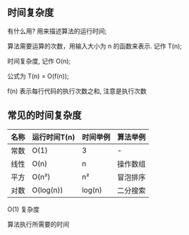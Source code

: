 ##  时间复杂度
  有什么用?
    用来描述算法的运行时间;

  算法需要运算的次数，用输入大小为 n 的函数来表示. 记作 T(n);

  时间复杂度, 记作 O(n);

  公式为 T(n) = O(f(n));

  f(n) 表示每行代码的执行次数之和, 注意是执行次数

## 常见的时间复杂度

| 名称  | 运行时间T(n) | 时间举例 | 算法举例|
|-------|------------|---------|--------|
| 常数  |    O(1)     |    3   |  -     |
| 线性  |    O(n)     |    n   |操作数组 |
| 平方  |    O(n²)    |    n²  |冒泡排序 |
| 对数  |  O(log(n))  | log(n) |二分搜索 |


O(1) 复杂度

算法执行所需要的时间